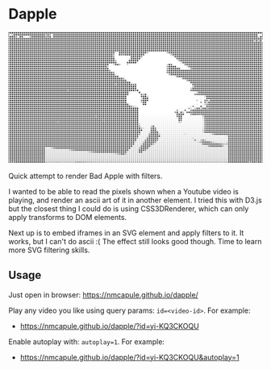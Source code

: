 # Dapple

![preview](./docs/apple.png)

Quick attempt to render Bad Apple with filters.

I wanted to be able to read the pixels shown when a Youtube video is playing,
and render an ascii art of it in another element. I tried this with D3.js but
the closest thing I could do is using CSS3DRenderer, which can only apply
transforms to DOM elements.

Next up is to embed iframes in an SVG element and apply filters to it. It works,
but I can't do ascii :( The effect still looks good though. Time to learn more
SVG filtering skills.

## Usage

Just open in browser: https://nmcapule.github.io/dapple/

Play any video you like using query params: `id=<video-id>`. For example:

- https://nmcapule.github.io/dapple/?id=yi-KQ3CKOQU

Enable autoplay with: `autoplay=1`. For example:

- https://nmcapule.github.io/dapple/?id=yi-KQ3CKOQU&autoplay=1
